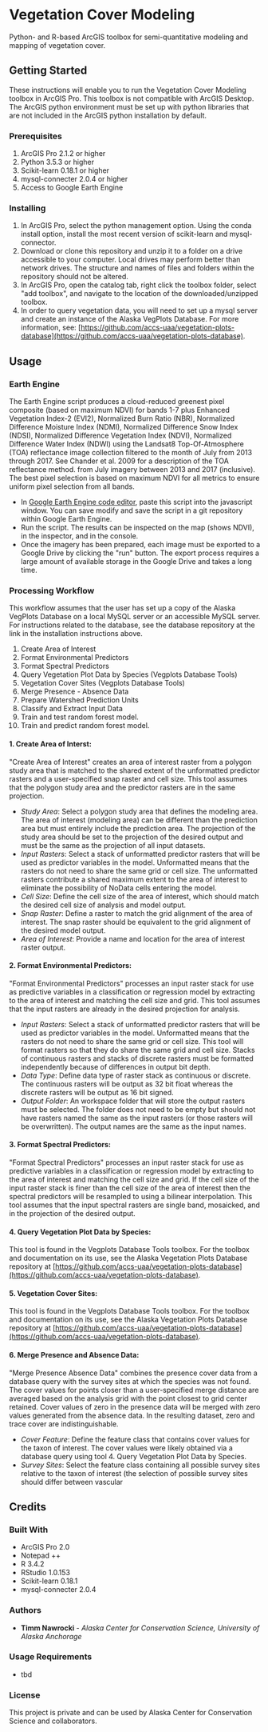 # Vegetation Cover Modeling
Python- and R-based ArcGIS toolbox for semi-quantitative modeling and mapping of vegetation cover.

## Getting Started
These instructions will enable you to run the Vegetation Cover Modeling toolbox in ArcGIS Pro. This toolbox is not compatible with ArcGIS Desktop. The ArcGIS python environment must be set up with python libraries that are not included in the ArcGIS python installation by default.

### Prerequisites
1. ArcGIS Pro 2.1.2 or higher
2. Python 3.5.3 or higher
3. Scikit-learn 0.18.1 or higher
4. mysql-connecter 2.0.4 or higher
5. Access to Google Earth Engine

### Installing
1. In ArcGIS Pro, select the python management option. Using the conda install option, install the most recent version of scikit-learn and mysql-connector.
2. Download or clone this repository and unzip it to a folder on a drive accessible to your computer. Local drives may perform better than network drives. The structure and names of files and folders within the repository should not be altered.
3. In ArcGIS Pro, open the catalog tab, right click the toolbox folder, select "add toolbox", and navigate to the location of the downloaded/unzipped toolbox.
4. In order to query vegetation data, you will need to set up a mysql server and create an instance of the Alaska VegPlots Database. For more information, see: [https://github.com/accs-uaa/vegetation-plots-database](https://github.com/accs-uaa/vegetation-plots-database).

## Usage

### Earth Engine
The Earth Engine script produces a cloud-reduced greenest pixel composite (based on maximum NDVI) for bands 1-7 plus Enhanced Vegetation Index-2 (EVI2), Normalized Burn Ratio (NBR), Normalized Difference Moisture Index (NDMI), Normalized Difference Snow Index (NDSI), Normalized Difference Vegetation Index (NDVI), Normalized Difference Water Index (NDWI) using the Landsat8 Top-Of-Atmosphere (TOA) reflectance image collection filtered to the month of July from 2013 through 2017. See Chander et al. 2009 for a description of the TOA reflectance method. from July imagery between 2013 and 2017 (inclusive). The best pixel selection is based on maximum NDVI for all metrics to ensure uniform pixel selection from all bands.
* In [Google Earth Engine code editor](https://code.earthengine.google.com/), paste this script into the javascript window. You can save modify and save the script in a git repository within Google Earth Engine.
* Run the script. The results can be inspected on the map (shows NDVI), in the inspector, and in the console.
* Once the imagery has been prepared, each image must be exported to a Google Drive by clicking the "run" button. The export process requires a large amount of available storage in the Google Drive and takes a long time.

### Processing Workflow
This workflow assumes that the user has set up a copy of the Alaska VegPlots Database on a local MySQL server or an accessible MySQL server. For instructions related to the database, see the database repository at the link in the installation instructions above.
1. Create Area of Interest
2. Format Environmental Predictors
3. Format Spectral Predictors
4. Query Vegetation Plot Data by Species (Vegplots Database Tools)
5. Vegetation Cover Sites (Vegplots Database Tools)
6. Merge Presence - Absence Data
7. Prepare Watershed Prediction Units
8. Classify and Extract Input Data
9. Train and test random forest model.
10. Train and predict random forest model.

#### 1. Create Area of Interst:
"Create Area of Interest" creates an area of interest raster from a polygon study area that is matched to the shared extent of the unformatted predictor rasters and a user-specified snap raster and cell size. This tool assumes that the polygon study area and the predictor rasters are in the same projection.
* *Study Area*: Select a polygon study area that defines the modeling area. The area of interest (modeling area) can be different than the prediction area but must entirely include the prediction area. The projection of the study area should be set to the projection of the desired output and must be the same as the projection of all input datasets.
* *Input Rasters*: Select a stack of unformatted predictor rasters that will be used as predictor variables in the model. Unformatted means that the rasters do not need to share the same grid or cell size. The unformatted rasters contribute a shared maximum extent to the area of interest to eliminate the possibility of NoData cells entering the model.
* *Cell Size*: Define the cell size of the area of interest, which should match the desired cell size of analysis and model output.
* *Snap Raster*: Define a raster to match the grid alignment of the area of interest. The snap raster should be equivalent to the grid alignment of the desired model output.
* *Area of Interest*: Provide a name and location for the area of interest raster output.

#### 2. Format Environmental Predictors:
"Format Environmental Predictors" processes an input raster stack for use as predictive variables in a classification or regression model by extracting to the area of interest and matching the cell size and grid. This tool assumes that the input rasters are already in the desired projection for analysis.
* *Input Rasters*: Select a stack of unformatted predictor rasters that will be used as predictor variables in the model. Unformatted means that the rasters do not need to share the same grid or cell size. This tool will format rasters so that they do share the same grid and cell size. Stacks of continuous rasters and stacks of discrete rasters must be formatted independently because of differences in output bit depth.
* *Data Type*: Define data type of raster stack as continuous or discrete. The continuous rasters will be output as 32 bit float whereas the discrete rasters will be output as 16 bit signed.
* *Output Folder*: An workspace folder that will store the output rasters must be selected. The folder does not need to be empty but should not have rasters named the same as the input rasters (or those rasters will be overwritten). The output names are the same as the input names.

#### 3. Format Spectral Predictors:
"Format Spectral Predictors" processes an input raster stack for use as predictive variables in a classification or regression model by extracting to the area of interest and matching the cell size and grid. If the cell size of the input raster stack is finer than the cell size of the area of interest then the spectral predictors will be resampled to using a bilinear interpolation. This tool assumes that the input spectral rasters are single band, mosaicked, and in the projection of the desired output.

#### 4. Query Vegetation Plot Data by Species:
This tool is found in the Vegplots Database Tools toolbox. For the toolbox and documentation on its use, see the Alaska Vegetation Plots Database repository at [https://github.com/accs-uaa/vegetation-plots-database](https://github.com/accs-uaa/vegetation-plots-database).

#### 5. Vegetation Cover Sites:
This tool is found in the Vegplots Database Tools toolbox. For the toolbox and documentation on its use, see the Alaska Vegetation Plots Database repository at [https://github.com/accs-uaa/vegetation-plots-database](https://github.com/accs-uaa/vegetation-plots-database).

#### 6. Merge Presence and Absence Data:
"Merge Presence Absence Data" combines the presence cover data from a database query with the survey sites at which the species was not found. The cover values for points closer than a user-specified merge distance are averaged based on the analysis grid with the point closest to grid center retained. Cover values of zero in the presence data will be merged with zero values generated from the absence data. In the resulting dataset, zero and trace cover are indistinguishable.
* *Cover Feature*: Define the feature class that contains cover values for the taxon of interest. The cover values were likely obtained via a database query using tool 4. Query Vegetation Plot Data by Species.
* *Survey Sites*: Select the feature class containing all possible survey sites relative to the taxon of interest (the selection of possible survey sites should differ between vascular 



## Credits

### Built With
* ArcGIS Pro 2.0
* Notepad ++
* R 3.4.2
* RStudio 1.0.153
* Scikit-learn 0.18.1
* mysql-connecter 2.0.4

### Authors
* **Timm Nawrocki** - *Alaska Center for Conservation Science, University of Alaska Anchorage*

### Usage Requirements
* tbd

### License
This project is private and can be used by Alaska Center for Conservation Science and collaborators.
